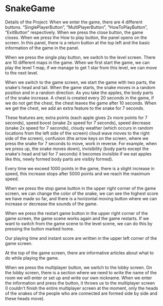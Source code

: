 # SnakeGame

Details of the Project: When we enter the game, there are 4 different buttons. “SinglePlayerButton”, “MultiPlayerButton”, “HowToPlayButton”, “ExitButton” respectively. When we press the close button, the game closes. When we press the How to play button, the panel opens on the screen. In this panel, there is a return button at the top left and the basic information of the game in the panel.

When we press the single play button, we switch to the level screen. There are 10 different maps in the game. When we first start the game, we can play the level 1 map, if we manage to get 1 star from this level, we can move to the next level.

When we switch to the game screen, we start the game with two parts, the snake's head and tail. When the game starts, the snake moves in a random position and in a random direction. As you take the apples, the body parts of the snake increase. A chest is created every 20 seconds in the game, if we do not get the chest, the chest leaves the game after 10 seconds. When we get the chest, we add an extra feature to the snake for 7 seconds.

These features are; extra points (each apple gives 2x more points for 7 seconds), speed boost (snake 2x speed for 7 seconds), speed decrease (snake 2x speed for 7 seconds), cloudy weather (which occurs in random locations from the left side of the screen) cloud wave moves to the right side of the screen), confusion (the arrow keys on the screen, where we press the snake for 7 seconds to move, work in reverse. For example, when we press up, the snake moves down), invisibility (body parts except the snake's head and tail for 7 seconds) it becomes invisible if we eat apples like this, newly formed body parts are visibly formed).

Every time we exceed 1000 points in the game, there is a slight increase in speed, this increase stops after 5000 points and we reach the maximum speed.

When we press the stop game button in the upper right corner of the game screen, we can change the color of the snake, we can see the highest score we have made so far, and there is a horizontal moving button where we can increase or decrease the sounds of the game.

When we press the restart game button in the upper right corner of the game screen, the game scene works again and the game restarts. If we want to switch from the game scene to the level scene, we can do this by pressing the button marked home.

Our playing time and instant score are written in the upper left corner of the game screen.

At the top of the game screen, there are informative articles about what to do while playing the game.

When we press the multiplayer button, we switch to the lobby screen. On the lobby screen, there is a section where we need to write the name of the room we will enter or set up and write our own nickname. When we enter the information and press the button, it throws us to the multiplayer screen (I couldn't finish the entire multiplayer screen at the moment, only the heads of the snakes of the people who are connected are formed side by side and these heads move).
